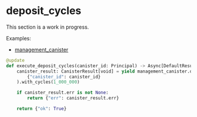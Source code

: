 # deposit_cycles

This section is a work in progress.

Examples:

-   [management_canister](https://github.com/demergent-labs/kybra/tree/main/examples/management_canister)

```python
@update
def execute_deposit_cycles(canister_id: Principal) -> Async[DefaultResult]:
    canister_result: CanisterResult[void] = yield management_canister.deposit_cycles(
        {"canister_id": canister_id}
    ).with_cycles(1_000_000)

    if canister_result.err is not None:
        return {"err": canister_result.err}

    return {"ok": True}
```
